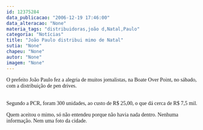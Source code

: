 ```yaml
---
id: 12375284
data_publicacao: "2006-12-19 17:46:00"
data_alteracao: "None"
materia_tags: "distribuidoras,joão d,Natal,Paulo"
categoria: "Notícias"
title: "João Paulo distribui mimo de Natal"
sutia: "None"
chapeu: "None"
autor: "None"
imagem: "None"
---
```

<p><P><FONT face=Verdana>O prefeito João Paulo fez a alegria de muitos jornalistas, na Boate Over Point, no sábado, com a distribuição de pen drives.</FONT></P><FONT face=Verdana></p>
<p><P><BR>Segundo a PCR, foram 300 unidades, ao custo de R$ 25,00, o que dá cerca de R$ 7,5 mil.<BR></P></p>
<p><P>Quem aceitou o mimo, só não entendeu porque não havia nada dentro. Nenhuma informação. Nem uma foto da cidade.</FONT></P> </p>
